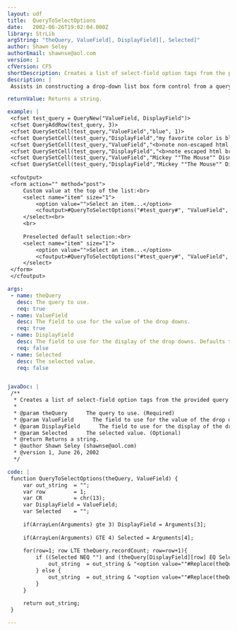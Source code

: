```yaml
---
layout: udf
title:  QueryToSelectOptions
date:   2002-06-26T19:02:04.000Z
library: StrLib
argString: "theQuery, ValueField[, DisplayField][, Selected]"
author: Shawn Seley
authorEmail: shawnse@aol.com
version: 1
cfVersion: CF5
shortDescription: Creates a list of select-field option tags from the provided query.
description: |
 Assists in constructing a drop-down list box form control from a query. Used within HTML &lt;select&gt; tags. Creates a list of option tags from the provided query, allowing separate fields for values and displayed text. Optionally a default (&quot;selected&quot;) DisplayField may be specified. Unlike &lt;cfselect&gt;, QueryToSelectOptions allows values which are not part of the query to be specified *above* the query-driven values. Additionally, potential HTML-breaking characters are automatically converted to HTML entities where necessary.

returnValue: Returns a string.

example: |
 <cfset test_query = QueryNew("ValueField, DisplayField")>
 <cfset QueryAddRow(test_query, 3)>
 <cfset QuerySetCell(test_query,"ValueField","blue", 1)>
 <cfset QuerySetCell(test_query,"DisplayField","my favorite color is blue", 1)>
 <cfset QuerySetCell(test_query,"ValueField","<b>note non-escaped html brackets in source</b>", 2)>
 <cfset QuerySetCell(test_query,"DisplayField","<b>note escaped html brackets in source</b>", 2)>
 <cfset QuerySetCell(test_query,"ValueField","Mickey ""The Mouse"" Disney", 3)>
 <cfset QuerySetCell(test_query,"DisplayField","Mickey ""The Mouse"" Disney", 3)>
 
 <cfoutput>
 <form action="" method="post">
     Custom value at the top of the list:<br>
     <select name="item" size="1">
         <option value="">Select an item...</option>
         <cfoutput>#QueryToSelectOptions("#test_query#", "ValueField", "DisplayField")#</cfoutput>
     </select><br>
     <br>
 
     Preselected default selection:<br>
     <select name="item" size="1">
         <option value="">Select an item...</option>
         <cfoutput>#QueryToSelectOptions("#test_query#", "ValueField", "DisplayField", "Mickey ""The Mouse"" Disney")#</cfoutput>
     </select>
 </form>
 </cfoutput>

args:
 - name: theQuery
   desc: The query to use.
   req: true
 - name: ValueField
   desc: The field to use for the value of the drop downs.
   req: true
 - name: DisplayField
   desc: The field to use for the display of the drop downs. Defaults to ValueField.
   req: false
 - name: Selected
   desc: The selected value.
   req: false


javaDoc: |
 /**
  * Creates a list of select-field option tags from the provided query.
  * 
  * @param theQuery      The query to use. (Required)
  * @param ValueField      The field to use for the value of the drop downs. (Required)
  * @param DisplayField      The field to use for the display of the drop downs. Defaults to ValueField. (Optional)
  * @param Selected      The selected value. (Optional)
  * @return Returns a string. 
  * @author Shawn Seley (shawnse@aol.com) 
  * @version 1, June 26, 2002 
  */

code: |
 function QueryToSelectOptions(theQuery, ValueField) {
     var out_string  = "";
     var row         = 1;
     var CR          = chr(13);
     var DisplayField = ValueField;
     var Selected    = "";
     
     if(ArrayLen(Arguments) gte 3) DisplayField = Arguments[3];
     
     if(ArrayLen(Arguments) GTE 4) Selected = Arguments[4];
 
     for(row=1; row LTE theQuery.recordCount; row=row+1){
         if ((Selected NEQ "") and (theQuery[DisplayField][row] EQ Selected)) {
             out_string  = out_string & "<option value=""#Replace(theQuery[ValueField][row], """", "&quot;", "ALL")#"" selected>#ReplaceList(theQuery[DisplayField][row], "<,>", "&lt;,&gt;")#</option>#CR#";
         } else {
             out_string  = out_string & "<option value=""#Replace(theQuery[ValueField][row], """", "&quot;", "ALL")#"">#ReplaceList(theQuery[DisplayField][row], "<,>", "&lt;,&gt;")#</option>#CR#";
         }
     }
 
     return out_string;
 }

---
```


